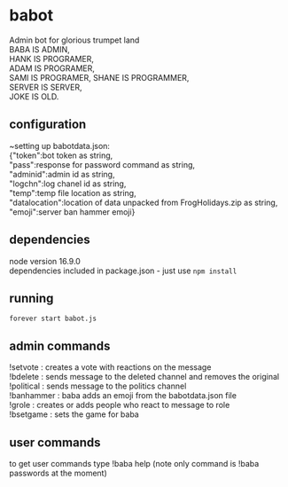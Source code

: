 # babot
Admin bot for glorious trumpet land  
BABA IS ADMIN,   
HANK IS PROGRAMER,   
ADAM IS PROGRAMER,   
SAMI IS PROGRAMER,
SHANE IS PROGRAMMER,     
SERVER IS SERVER,   
JOKE IS OLD.  

## configuration
~setting up babotdata.json:  
{"token":bot token as string,  
"pass":response for password command as string,  
"adminid":admin id as string,  
"logchn":log chanel id as string,  
"temp":temp file location as string,  
"datalocation":location of data unpacked from FrogHolidays.zip as string,  
"emoji":server ban hammer emoji}  

## dependencies
node version 16.9.0  
dependencies included in package.json - just use
`npm install`

## running
`forever start babot.js`
  
## admin commands
!setvote <msg ID> : creates a vote with reactions on the message  
!bdelete <msg ID> : sends message to the deleted channel and removes the original  
!political <msg ID> : sends message to the politics channel<br>
!banhammer <msg ID> : baba adds an emoji from the babotdata.json file  
!grole <role name> <msg ID> : creates or adds people who react to message to role  
!bsetgame <optional activity type> <activity> : sets the game for baba

## user commands
to get user commands type !baba help (note only command  is !baba passwords at the moment)
